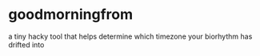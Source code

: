 # goodmorningfrom
a tiny hacky tool that helps determine which timezone your biorhythm has drifted into
